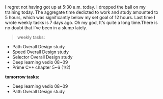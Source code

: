 I regret not having got up at 5:30 a.m. today.
I dropped the ball on my training today.
The aggregate time dedicted to work and study amounted to 5 hours, which was significantly below my set goal of 12 hours.
Last time I wrote weekly tasks is 7 days ago. Oh my god, It's quite a long time.There is no doubt that I've been in a slump lately.

> weekly tasks:
+ Path Overall Design study
+ Speed Overall Design study
+ Selector Overall Design study
+ Deep learning vedio 08~09
+ Prime C++ chapter 5~6 (1/2)

**tomorrow tasks:**
- Deep learning vedio 08~09
- Path Overall Design study
